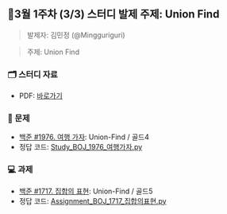 ## 🚀3월 1주차 (3/3) 스터디 발제 주제: Union Find
> 발제자: 김민정 (@Mingguriguri)

> 주제: Union Find
### 🗂️ 스터디 자료
- PDF: [바로가기
](./Study_BOJ_1976.pdf)

[//]: # (<img width="500" alt="스터디문제" src="https://github.com/user-attachments/assets/96863997-1cfd-454b-b1b0-634606cc4108" />)

[//]: # (<img width="500" alt="발제문제" src="https://github.com/user-attachments/assets/10717940-e761-4a5c-8cf0-e75935d84633" />)

### 📖 문제
- [백준 #1976. 여행 가자](https://www.acmicpc.net/problem/1976): Union-Find / 골드4
- 정답 코드: [Study_BOJ_1976_여행가자.py](./Study_BOJ_1976_여행가자.py)

### 💻 과제
- [백준 #1717. 집합의 표현](https://www.acmicpc.net/problem/1717): Union-Find / 골드5
- 정답 코드: [Assignment_BOJ_1717_집합의표현.py](./Assignment_BOJ_1717_집합의표현.py)
